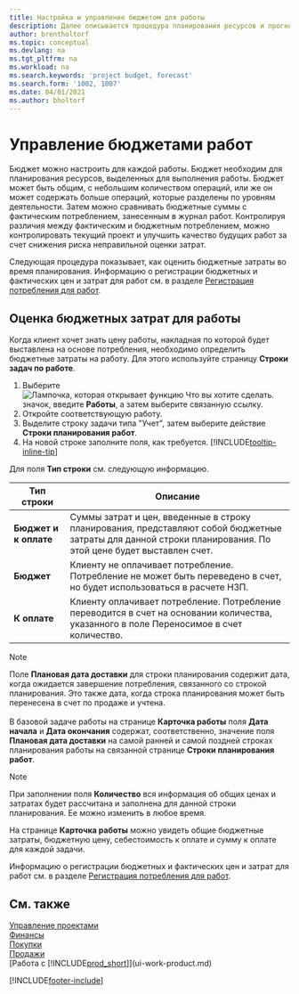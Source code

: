 ```yaml
---
title: Настройка и управление бюджетом для работы
description: Далее описывается процедура планирования ресурсов и прогнозирования и контроля себестоимости для проекта путем настройки бюджета для каждой работы.
author: brentholtorf
ms.topic: conceptual
ms.devlang: na
ms.tgt_pltfrm: na
ms.workload: na
ms.search.keywords: 'project budget, forecast'
ms.search.form: '1002, 1007'
ms.date: 04/01/2021
ms.author: bholtorf
---
```

# Управление бюджетами работ

Бюджет можно настроить для каждой работы. Бюджет необходим для планирования ресурсов, выделенных для выполнения работы. Бюджет может быть общим, с небольшим количеством операций, или же он может содержать больше операций, которые разделены по уровням деятельности. Затем можно сравнивать бюджетные суммы с фактическим потреблением, занесенным в журнал работ. Контролируя различия между фактическим и бюджетным потреблением, можно контролировать текущий проект и улучшить качество будущих работ за счет снижения риска неправильной оценки затрат.

Следующая процедура показывает, как оценить бюджетные затраты во время планирования. Информацию о регистрации бюджетных и фактических цен и затрат для работ см. в разделе [Регистрация потребления для работ](projects-how-record-job-usage.md).  

## <a name="JobBudgetCosts"></a> Оценка бюджетных затрат для работы
Когда клиент хочет знать цену работы, накладная по которой будет выставлена на основе потребления, необходимо определить бюджетные затраты на работу. Для этого используйте страницу **Строки задач по работе**.

1. Выберите ![Лампочка, которая открывает функцию Что вы хотите сделать.](media/ui-search/search_small.png "Что вы хотите сделать") значок, введите **Работы**, а затем выберите связанную ссылку.  
2. Откройте соответствующую работу.
3. Выделите строку задачи типа "Учет", затем выберите действие **Строки планирования работ**.
4. На новой строке заполните поля, как требуется. [!INCLUDE[tooltip-inline-tip](includes/tooltip-inline-tip_md.md)]   

Для поля **Тип строки** см. следующую информацию.  

| Тип строки | Описание |
| --- | --- |
| **Бюджет и к оплате** |Суммы затрат и цен, введенные в строку планирования, представляют собой бюджетные затраты для данной строки планирования. По этой цене будет выставлен счет. |
| **Бюджет** |Клиенту не оплачивает потребление. Потребление не может быть переведено в счет, но будет использоваться в расчете НЗП. |
| **К оплате** |Клиенту оплачивает потребление. Потребление переводится в счет на основании количества, указанного в поле Переносимое в счет количество. |

> [!NOTE]  
> Поле **Плановая дата доставки** для строки планирования содержит дата, когда ожидается завершение потребления, связанного со строкой планирования. Это также дата, когда строка планирования может быть перенесена в счет по продаже и учтена. <br /><br /> В базовой задаче работы на странице **Карточка работы** поля **Дата начала** и **Дата окончания** содержат, соответственно, значение поля **Плановая дата доставки** на самой ранней и самой поздней строках планирования работы на связанной странице **Строки планирования работ**.

> [!NOTE]  
>   При заполнении поля **Количество** вся информация об общих ценах и затратах будет рассчитана и заполнена для данной строки планирования. Ее можно изменить в любое время.

На странице **Карточка работы** можно увидеть общие бюджетные затраты, бюджетную цену, себестоимость к оплате и сумму к оплате для каждой задачи.

Информацию о регистрации бюджетных и фактических цен и затрат для работ см. в разделе [Регистрация потребления для работ](projects-how-record-job-usage.md).

## См. также

[Управление проектами](projects-manage-projects.md)  
[Финансы](finance.md)  
[Покупки](purchasing-manage-purchasing.md)  
[Продажи](sales-manage-sales.md)  
[Работа с [!INCLUDE[prod_short](includes/prod_short.md)]](ui-work-product.md)  


[!INCLUDE[footer-include](includes/footer-banner.md)]
